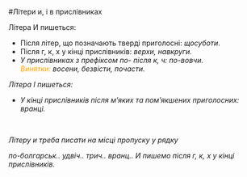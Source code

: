 #Лiтери и, i в прислiвниках


<span class="p1">Лiтера И пишеться:</span>
<ul>
<li> Пiсля лiтер, що позначають твердi приголоснi: <i>щосуботи</i>.</li>
<li> Пiсля <span class="p1">г, к, х</span> у кiнцi прислiвникiв: <i>верхи, навкруги</span>.</li>
<li> У прислiвниках з префiксом <span class="p1">по-</span> пiсля <span class="p1">к, ч</span>: <i>по-вовчи</i>.<br> <font color="orange">Винятки:</font> <i>восени, безвiсти, почасти.</i></li>
</ul>


<span class="p1">Лiтера І пишеться:</span>
<ul>
<li>У кiнцi прислiвникiв пiсля м’яких та пом’якшених приголосних: <i>вранцi.</i></li>
</ul>


<br>
<quiz> 
    <question>
       <p> Літеру <span class="p1">и</span> треба писати на місці пропуску у рядку </p>
           <answer correct> по-болгарськ.. </answer>
           <answer> удвіч.. </answer>
           <answer> трич.. </answer>
           <answer> вранц.. </answer>
      <explanation>
И пишемо після г, к, х у кінці прислівників.
 </explanation>
    </question>
</quiz> 
